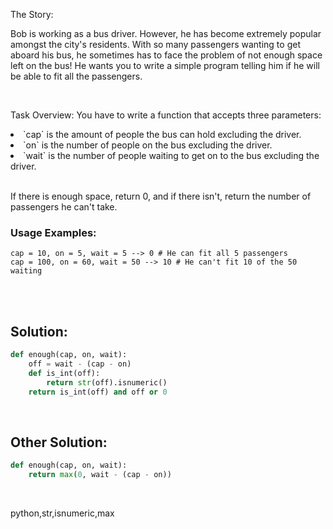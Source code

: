 The Story:

Bob is working as a bus driver. However, he has become extremely popular amongst the city's residents. With so many passengers wanting to get aboard his bus, he sometimes has to face the problem of not enough space left on the bus! He wants you to write a simple program telling him if he will be able to fit all the passengers.

<br>

Task Overview:
You have to write a function that accepts three parameters:

<li> `cap` is the amount of people the bus can hold excluding the driver. </li>

<li> `on` is the number of people on the bus excluding the driver. </li>

<li> `wait` is the number of people waiting to get on to the bus excluding the driver. </li>

<br>

If there is enough space, return 0, and if there isn't, return the number of passengers he can't take.


### Usage Examples:
```
cap = 10, on = 5, wait = 5 --> 0 # He can fit all 5 passengers
cap = 100, on = 60, wait = 50 --> 10 # He can't fit 10 of the 50 waiting
```


<br><br>

## Solution:
```py
def enough(cap, on, wait):
    off = wait - (cap - on)
    def is_int(off):
        return str(off).isnumeric()
    return is_int(off) and off or 0
```

<br>

## Other Solution:
```py
def enough(cap, on, wait):
    return max(0, wait - (cap - on))
```

<br>


<tag>python,str,isnumeric,max<tag>
